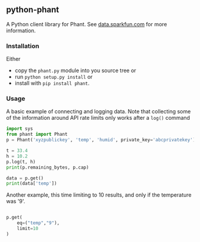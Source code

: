 ## python-phant

A Python client library for Phant. See
[data.sparkfun.com](https://data.sparkfun.com/) for more information.


### Installation

Either

* copy the `phant.py` module into you source tree or
* run `python setup.py install` or
* install with `pip install phant`.


### Usage

A basic example of connecting and logging data.  Note that collecting some of the information around API rate limits only works after a `log()` command

```python
import sys
from phant import Phant
p = Phant('xyzpublickey', 'temp', 'humid', private_key='abcprivatekey')

t = 33.4
h = 10.2
p.log(t, h)
print(p.remaining_bytes, p.cap)

data = p.get()
print(data['temp'])
```

Another example, this time limiting to 10 results, and only if the temperature was '9'.

```python

p.get(
    eq=("temp","9"),
    limit=10
)

```
